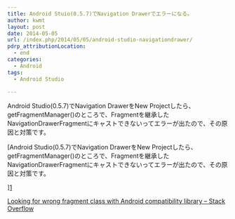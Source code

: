 ```yaml
---
title: Android Stuio(0.5.7)でNavigation Drawerでエラーになる。
author: kwmt
layout: post
date: 2014-05-05
url: /index.php/2014/05/05/android-studio-navigationdrawer/
pdrp_attributionLocation:
  - end
categories:
  - Android
tags:
  - Android Studio

---
```

Android Studio(0.5.7)でNavigation DrawerをNew Projectしたら、getFragmentManager()のところで、Fragmentを継承したNavigationDrawerFragmentにキャストできないってエラーが出たので、その原因と対策です。

[Android Studio(0.5.7)でNavigation DrawerをNew Projectしたら、getFragmentManager()のところで、Fragmentを継承したNavigationDrawerFragmentにキャストできないってエラーが出たので、その原因と対策です。

][1] 

[Looking for wrong fragment class with Android compatibility library &#8211; Stack Overflow][2]

 [1]: http://bit.ly/1g1IelN
 [2]: http://bit.ly/1g1IdOI